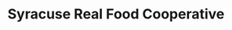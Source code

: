 ---
title: "Syracuse Real Food Cooperative"
url: /syracuse/syracuse-real-food-cooperative/
shop: Supermarkt
---